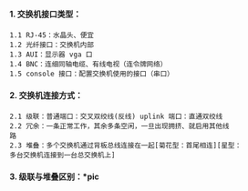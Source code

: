 #### 1. 交换机接口类型：
    1.1 RJ-45：水晶头、便宜
    1.2 光纤接口：交换机内部
    1.3 AUI：显示器 vga 口
    1.4 BNC：连细同轴电缆、有线电视（连令牌网络）
    1.5 console 接口：配置交换机使用的接口（串口）
#### 2. 交换机连接方式：
    2.1 级联：普通端口：交叉双绞线(反线) uplink 端口：直通双绞线
    2.2 冗余：一条正常工作，其余多条空闲，一旦出现拥挤、就启用其他线
    路
    2.3 堆叠：多个交换机通过背板总线连接在一起[菊花型：首尾相连][星型：
    多台交换机连接到一台总交换机上]
#### 3. 级联与堆叠区别：*pic